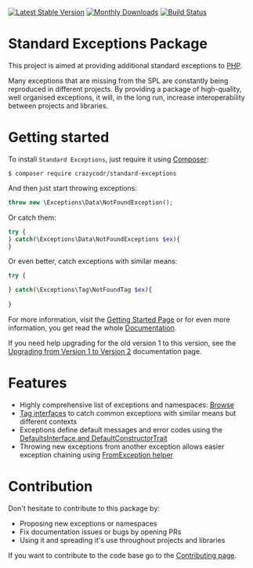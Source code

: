 [![Latest Stable Version](https://poser.pugx.org/crazycodr/standard-exceptions/version.png)](https://packagist.org/packages/crazycodr/standard-exceptions) [![Monthly Downloads](https://poser.pugx.org/crazycodr/standard-exceptions/d/monthly)](https://packagist.org/packages/crazycodr/standard-exceptions) [![Build Status](https://travis-ci.org/crazycodr/standard-exceptions.png?branch=master)](https://travis-ci.org/crazycodr/standard-exceptions)

# Standard Exceptions Package

This project is aimed at providing additional standard exceptions to [PHP](http://www.php.net/). 

Many exceptions that are missing from the SPL are constantly being reproduced in different projects. By providing a package of high-quality, well organised exceptions, it will, in the long run, increase interoperability between projects and libraries.

# Getting started

To install `Standard Exceptions`, just require it using [Composer](http://www.getcomposer.org/):

```
$ composer require crazycodr/standard-exceptions
```

And then just start throwing exceptions:

```php
throw new \Exceptions\Data\NotFoundException();
```

Or catch them:

```php
try {
} catch(\Exceptions\Data\NotFoundExceptions $ex){
}
```

Or even better, catch exceptions with similar means:

```php
try {

} catch(\Exceptions\Tag\NotFoundTag $ex){
   
}
```

For more information, visit the [Getting Started Page](docs/getting-started.md) or for even more information, you get read the whole [Documentation](docs/index.md).

If you need help upgrading for the old version 1 to this version, see the [Upgrading from Version 1 to Version 2](docs/upgrade-1-2.md) documentation page.

# Features

* Highly comprehensive list of exceptions and namespaces: [Browse](docs/exceptions.md)
* [Tag interfaces](docs/tags.md) to catch common exceptions with similar means but different contexts
* Exceptions define default messages and error codes using the [DefaultsInterface and DefaultConstructorTrait](docs/helpers.md)
* Throwing new exceptions from another exception allows easier exception chaining using [FromException helper](docs/helpers.md)

# Contribution

Don't hesitate to contribute to this package by:

* Proposing new exceptions or namespaces
* Fix documentation issues or bugs by opening PRs
* Using it and spreading it's use throughout projects and libraries

If you want to contribute to the code base go to the [Contributing page](docs/contribute.md).
